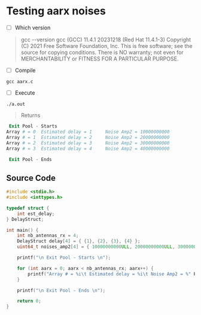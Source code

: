# Testing aarx noises

- [ ] Which version

> gcc --version
gcc (GCC) 11.4.1 20231218 (Red Hat 11.4.1-3)
Copyright (C) 2021 Free Software Foundation, Inc.
This is free software; see the source for copying conditions.  There is NO
warranty; not even for MERCHANTABILITY or FITNESS FOR A PARTICULAR PURPOSE.



- [ ] Compile

```
gcc aarx.c
```

- [ ] Execute

```
./a.out
```
> Returns
```powershell
 Exit Pool - Starts 
Array # = 0	 Estimated delay = 1	 Noise Amp2 = 10000000000	
Array # = 1	 Estimated delay = 2	 Noise Amp2 = 20000000000	
Array # = 2	 Estimated delay = 3	 Noise Amp2 = 30000000000	
Array # = 3	 Estimated delay = 4	 Noise Amp2 = 40000000000	

 Exit Pool - Ends 
```

## Source Code

```c
#include <stdio.h>
#include <inttypes.h>

typedef struct {
    int est_delay;
} DelayStruct;

int main() {
    int nb_antennas_rx = 4;
    DelayStruct delay[4] = { {1}, {2}, {3}, {4} };
    uint64_t noises_amp2[4] = { 10000000000ULL, 20000000000ULL, 30000000000ULL, 40000000000ULL };

    printf("\n Exit Pool - Starts \n");

    for (int aarx = 0; aarx < nb_antennas_rx; aarx++) {
        printf("Array # = %i\t Estimated delay = %i\t Noise Amp2 = %" PRIu64 "\t\n", aarx, delay[aarx].est_delay, noises_amp2[aarx]);
    }

    printf("\n Exit Pool - Ends \n");

    return 0;
}
```

